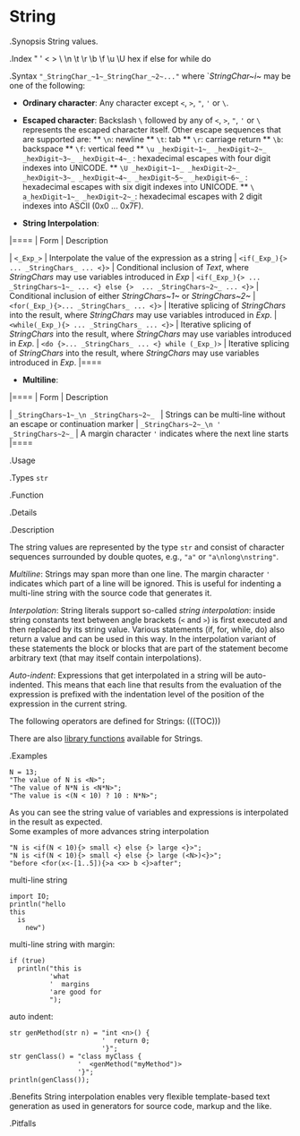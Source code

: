 # String

.Synopsis
String values.

.Index
" ' < > \ \n \t \r \b \f \u \U hex if else for while do

.Syntax
`"_StringChar_~1~_StringChar_~2~..."`
where `_StringChar~i~_ may be one of the following:

*  __Ordinary character__: Any character except `<`, `>`, `"`, `'` or `\`.
*  __Escaped character__: Backslash `\` followed by any of  `<`, `>`, `"`, `'` or `\` represents the escaped character itself.
  Other escape sequences that are supported are:
**  `\n`: newline
**  `\t`: tab
**  `\r`: carriage return
**  `\b`: backspace
**  `\f`: vertical feed
**  `\u _hexDigit~1~_ _hexDigit~2~_ _hexDigit~3~_ _hexDigit~4~_` : hexadecimal escapes with four digit indexes into UNICODE.
**  `\U _hexDigit~1~_ _hexDigit~2~_ _hexDigit~3~_ _hexDigit~4~_ _hexDigit~5~_ _hexDigit~6~_` : hexadecimal escapes with six digit indexes into UNICODE.
**  `\ a_hexDigit~1~_ _hexDigit~2~_`:  hexadecimal escapes with 2 digit indexes into ASCII (0x0 ... 0x7F).


*  __String Interpolation__: 

|====
| Form      | Description

| `<_Exp_>` | Interpolate the value of the expression as a string
| `<if(_Exp_){> ... _StringChars_ ... <}>` | Conditional inclusion of _Text_, where _StringChars_ may use variables introduced in _Exp_
| `<if(_Exp_){> ... _StringChars~1~_ ... <} else {>  ... _StringChars~2~_ ... <}>` | Conditional inclusion of either _StringChars~1~_ or _StringChars~2~_
| `<for(_Exp_){>... _StringChars_ ... <}>` | Iterative splicing of _StringChars_ into the result, where _StringChars_ may use variables introduced in _Exp_.
| `<while(_Exp_){> ... _StringChars_ ... <}>` | Iterative splicing of _StringChars_ into the result, where _StringChars_ may use variables introduced in _Exp_.
| `<do {>... _StringChars_ ... <} while (_Exp_)>` | Iterative splicing of _StringChars_ into the result, where _StringChars_ may use variables introduced in _Exp_.
|====

*  __Multiline__:

|====
| Form | Description 

| `_StringChars~1~_\n _StringChars~2~_ `   | Strings can be multi-line without an escape or continuation marker 
| `_StringChars~2~_\n '  _StringChars~2~_` | A margin character `'` indicates where the next line starts 
|====


.Usage

.Types
`str`

.Function

.Details

.Description

The string values are represented by the type `str` and consist of character 
sequences surrounded by double quotes, e.g., `"a"` or `"a\nlong\nstring"`.

_Multiline_: Strings may span more than one line. The margin character `'` indicates which part of a line will be ignored. This is useful for indenting a multi-line string with the source code that generates it.

_Interpolation_:  String literals support so-called _string interpolation_: 
inside string constants text between angle brackets (`<` and `>`) is first executed and then replaced by
 its string value.
Various statements (if, for, while, do) also return a value and can be used in this way.
In the interpolation variant of these statements the block or blocks that are part of the statement become arbitrary text 
(that may itself contain interpolations). 

_Auto-indent_: Expressions that get interpolated in a string will be auto-indented. This means that each line that results from the evaluation of the expression is prefixed with the indentation level of the position of the expression in the current string.

The following operators are defined for Strings:
(((TOC)))

There are also [library functions]((Libraries:Prelude-String)) available for Strings.

.Examples
```rascal-shell
N = 13;
"The value of N is <N>";
"The value of N*N is <N*N>";
"The value is <(N < 10) ? 10 : N*N>";
```
As you can see the string value of variables and expressions is interpolated in the result as expected. 
<br>
Some examples of more advances string interpolation 
```rascal-shell,continue
"N is <if(N < 10){> small <} else {> large <}>";
"N is <if(N < 10){> small <} else {> large (<N>)<}>";
"before <for(x<-[1..5]){>a <x> b <}>after";
```
multi-line string
```rascal-shell,continue
import IO;
println("hello
this
  is
    new")
```
multi-line string with margin:
```rascal-shell,continue
if (true)
  println("this is
          'what
          '  margins
          'are good for
          ");
```
auto indent:
```rascal-shell,continue
str genMethod(str n) = "int <n>() {
                       '  return 0;
                       '}";
str genClass() = "class myClass {
                 '  <genMethod("myMethod")>
                 '}";
println(genClass());
```


.Benefits
String interpolation enables very flexible template-based text generation as used in generators for
source code, markup and the like.

.Pitfalls

